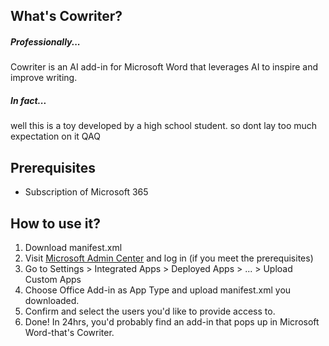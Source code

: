 ## What's Cowriter?
##### Professionally...
Cowriter is an AI add-in for Microsoft Word that leverages AI to inspire and improve writing.
##### In fact...
well this is a toy developed by a high school student. so dont lay too much expectation on it QAQ

## Prerequisites
- Subscription of Microsoft 365

## How to use it?
1. Download manifest.xml
2. Visit [Microsoft Admin Center](https://admin.microsoft.com) and log in (if you meet the prerequisites)
3. Go to Settings > Integrated Apps > Deployed Apps > ... > Upload Custom Apps
4. Choose Office Add-in as App Type and upload manifest.xml you downloaded.
5. Confirm and select the users you'd like to provide access to.
6. Done! In 24hrs, you'd probably find an add-in that pops up in Microsoft Word-that's Cowriter.
